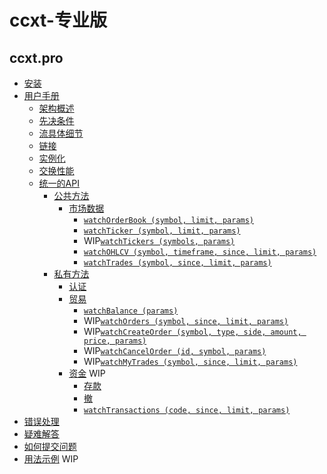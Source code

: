 # ccxt-专业版



## ccxt.pro

* [安装](https://ccxt.pro.install/)
* [用户手册](https://ccxt.pro.manual/)
  * [架构概述](https://ccxt.pro.manual/#overview)
  * [先决条件](https://ccxt.pro.manual/#prerequisites)
  * [流具体细节](https://ccxt.pro.manual/#streaming-specifics)
  * [链接](https://ccxt.pro.manual/#linking)
  * [实例化](https://ccxt.pro.manual/#instantiation)
  * [交换性能](https://ccxt.pro.manual/#exchange-properties)
  * [统一的API](https://ccxt.pro.manual/#unified-api)
    * [公共方法](https://ccxt.pro.manual/#public-methods)
      * [市场数据](https://ccxt.pro.manual/#market-data)
        * ​[`watchOrderBook (symbol, limit, params)`](https://ccxt.pro.manual/#watchOrderBook)​
        * ​[`watchTicker (symbol, limit, params)`](https://ccxt.pro.manual/#watchTicker)​
        * WIP[`watchTickers (symbols, params)`](https://ccxt.pro.manual/#watchTickers)
        * ​[`watchOHLCV (symbol, timeframe, since, limit, params)`](https://ccxt.pro.manual/#watchOHLCV)​
        * ​[`watchTrades (symbol, since, limit, params)`](https://ccxt.pro.manual/#watchTrades)​
    * [私有方法](https://ccxt.pro.manual/#private-methods)
      * [认证](https://ccxt.pro.manual/#authentication)
      * [贸易](https://ccxt.pro.manual/#trading)
        * ​[`watchBalance (params)`](https://ccxt.pro.manual/#watchBalance)​
        * WIP[`watchOrders (symbol, since, limit, params)`](https://ccxt.pro.manual/#watchOrders)
        * WIP[`watchCreateOrder (symbol, type, side, amount, price, params)`](https://ccxt.pro.manual/#watchCreateOrder)
        * WIP[`watchCancelOrder (id, symbol, params)`](https://ccxt.pro.manual/#watchCancelOrder)
        * WIP[`watchMyTrades (symbol, since, limit, params)`](https://github.com/ccxt-dev/ccxt/wiki/ccxt.pro/Manual#watchMyTrades)
      * [资金](https://ccxt.pro.manual/#funding) WIP
        * [存款](https://github.com/ccxt/ccxt/wiki/Manual#deposit)
        * [撤](https://github.com/ccxt/ccxt/wiki/Manual#withdraw)
        * ​[`watchTransactions (code, since, limit, params)`](https://github.com/ccxt/ccxt/wiki/Manual#watchTransactions)​
* [错误处理](https://ccxt.pro.manual/#error-handling)
* [疑难解答](https://github.com/ccxt/ccxt/wiki/Manual#troubleshooting)
* [如何提交问题](https://github.com/ccxt/ccxt/blob/master/CONTRIBUTING.md#how-to-submit-an-issue)
* [用法示例](https://github.com/ccxt/ccxt/tree/master/examples) WIP


